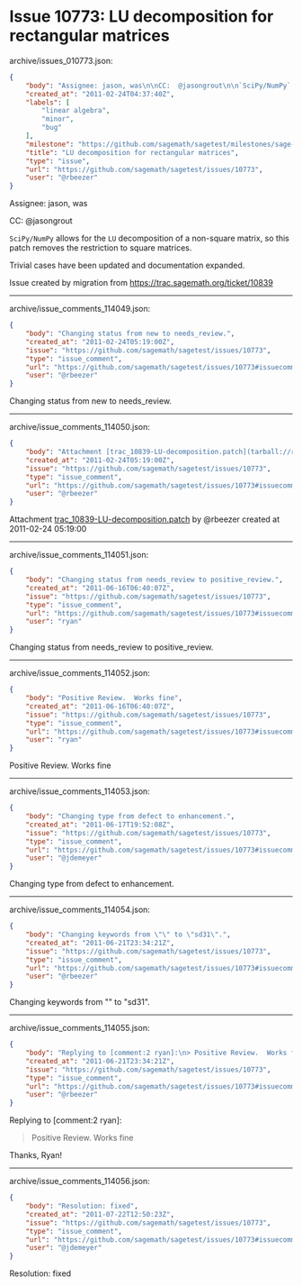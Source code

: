 # Issue 10773: LU decomposition for rectangular matrices

archive/issues_010773.json:
```json
{
    "body": "Assignee: jason, was\n\nCC:  @jasongrout\n\n`SciPy/NumPy` allows for the `LU` decomposition of a non-square matrix, so this patch removes the restriction to square matrices.\n\nTrivial cases have been updated and documentation expanded.\n\nIssue created by migration from https://trac.sagemath.org/ticket/10839\n\n",
    "created_at": "2011-02-24T04:37:40Z",
    "labels": [
        "linear algebra",
        "minor",
        "bug"
    ],
    "milestone": "https://github.com/sagemath/sagetest/milestones/sage-4.7.2",
    "title": "LU decomposition for rectangular matrices",
    "type": "issue",
    "url": "https://github.com/sagemath/sagetest/issues/10773",
    "user": "@rbeezer"
}
```
Assignee: jason, was

CC:  @jasongrout

`SciPy/NumPy` allows for the `LU` decomposition of a non-square matrix, so this patch removes the restriction to square matrices.

Trivial cases have been updated and documentation expanded.

Issue created by migration from https://trac.sagemath.org/ticket/10839





---

archive/issue_comments_114049.json:
```json
{
    "body": "Changing status from new to needs_review.",
    "created_at": "2011-02-24T05:19:00Z",
    "issue": "https://github.com/sagemath/sagetest/issues/10773",
    "type": "issue_comment",
    "url": "https://github.com/sagemath/sagetest/issues/10773#issuecomment-114049",
    "user": "@rbeezer"
}
```

Changing status from new to needs_review.



---

archive/issue_comments_114050.json:
```json
{
    "body": "Attachment [trac_10839-LU-decomposition.patch](tarball://root/attachments/some-uuid/ticket10839/trac_10839-LU-decomposition.patch) by @rbeezer created at 2011-02-24 05:19:00",
    "created_at": "2011-02-24T05:19:00Z",
    "issue": "https://github.com/sagemath/sagetest/issues/10773",
    "type": "issue_comment",
    "url": "https://github.com/sagemath/sagetest/issues/10773#issuecomment-114050",
    "user": "@rbeezer"
}
```

Attachment [trac_10839-LU-decomposition.patch](tarball://root/attachments/some-uuid/ticket10839/trac_10839-LU-decomposition.patch) by @rbeezer created at 2011-02-24 05:19:00



---

archive/issue_comments_114051.json:
```json
{
    "body": "Changing status from needs_review to positive_review.",
    "created_at": "2011-06-16T06:40:07Z",
    "issue": "https://github.com/sagemath/sagetest/issues/10773",
    "type": "issue_comment",
    "url": "https://github.com/sagemath/sagetest/issues/10773#issuecomment-114051",
    "user": "ryan"
}
```

Changing status from needs_review to positive_review.



---

archive/issue_comments_114052.json:
```json
{
    "body": "Positive Review.  Works fine",
    "created_at": "2011-06-16T06:40:07Z",
    "issue": "https://github.com/sagemath/sagetest/issues/10773",
    "type": "issue_comment",
    "url": "https://github.com/sagemath/sagetest/issues/10773#issuecomment-114052",
    "user": "ryan"
}
```

Positive Review.  Works fine



---

archive/issue_comments_114053.json:
```json
{
    "body": "Changing type from defect to enhancement.",
    "created_at": "2011-06-17T19:52:08Z",
    "issue": "https://github.com/sagemath/sagetest/issues/10773",
    "type": "issue_comment",
    "url": "https://github.com/sagemath/sagetest/issues/10773#issuecomment-114053",
    "user": "@jdemeyer"
}
```

Changing type from defect to enhancement.



---

archive/issue_comments_114054.json:
```json
{
    "body": "Changing keywords from \"\" to \"sd31\".",
    "created_at": "2011-06-21T23:34:21Z",
    "issue": "https://github.com/sagemath/sagetest/issues/10773",
    "type": "issue_comment",
    "url": "https://github.com/sagemath/sagetest/issues/10773#issuecomment-114054",
    "user": "@rbeezer"
}
```

Changing keywords from "" to "sd31".



---

archive/issue_comments_114055.json:
```json
{
    "body": "Replying to [comment:2 ryan]:\n> Positive Review.  Works fine\n\nThanks, Ryan!",
    "created_at": "2011-06-21T23:34:21Z",
    "issue": "https://github.com/sagemath/sagetest/issues/10773",
    "type": "issue_comment",
    "url": "https://github.com/sagemath/sagetest/issues/10773#issuecomment-114055",
    "user": "@rbeezer"
}
```

Replying to [comment:2 ryan]:
> Positive Review.  Works fine

Thanks, Ryan!



---

archive/issue_comments_114056.json:
```json
{
    "body": "Resolution: fixed",
    "created_at": "2011-07-22T12:50:23Z",
    "issue": "https://github.com/sagemath/sagetest/issues/10773",
    "type": "issue_comment",
    "url": "https://github.com/sagemath/sagetest/issues/10773#issuecomment-114056",
    "user": "@jdemeyer"
}
```

Resolution: fixed
